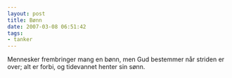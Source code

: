 ```yaml
---
layout: post
title: Bønn
date: 2007-03-08 06:51:42
tags: 
- tanker
---
```

Mennesker frembringer mang en bønn, men Gud bestemmer når striden er over; alt er forbi, og tidevannet henter sin sønn.
